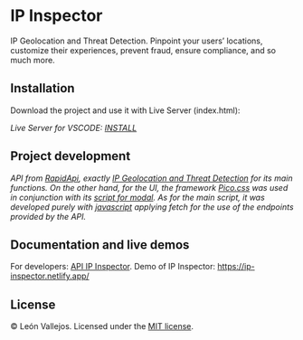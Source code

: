# IP Inspector

IP Geolocation and Threat Detection. Pinpoint your users’ locations, customize their experiences, prevent fraud, ensure compliance, and so much more.

## Installation

Download the project and use it with Live Server (index.html):

*Live Server for VSCODE:
[INSTALL](https://marketplace.visualstudio.com/items?itemName=ritwickdey.LiveServer)*

## Project development

*API from [RapidApi](https://rapidapi.com), exactly [IP Geolocation and Threat Detection](https://rapidapi.com/ipregistry3-ipregistry/api/ip-geolocation-and-threat-detection/) for its main functions.
On the other hand, for the UI, the framework [Pico.css](https://picocss.com/) was used in conjunction with its [script for modal](https://github.com/picocss/pico/blob/master/docs/js/modal.js).
As for the main script, it was developed purely with [javascript](https://developer.mozilla.org/en-US/docs/Web/JavaScript) applying fetch for the use of the endpoints provided by the API.*

## Documentation and live demos

For developers: [API IP Inspector](https://rapidapi.com/ipregistry3-ipregistry/api/ip-geolocation-and-threat-detection/).
Demo of IP Inspector: https://ip-inspector.netlify.app/

## License

© León Vallejos. Licensed under the [MIT license](LICENSE.txt).
